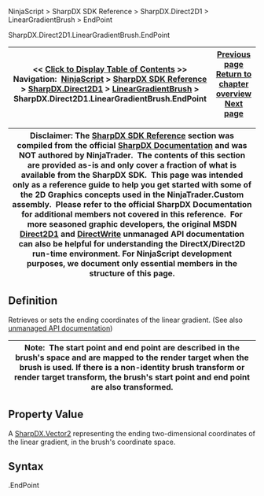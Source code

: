 ﻿
NinjaScript > SharpDX SDK Reference > SharpDX.Direct2D1 > LinearGradientBrush > EndPoint

SharpDX.Direct2D1.LinearGradientBrush.EndPoint

| << [Click to Display Table of Contents](sharpdx_direct2d1_lineargradientbrush_endpoint.md) >> **Navigation:**     [NinjaScript](ninjascript-1.md) > [SharpDX SDK Reference](sharpdx_sdk_reference-1.md) > [SharpDX.Direct2D1](sharpdx_direct2d1-1.md) > [LinearGradientBrush](sharpdx_direct2d1_lineargradientbrush-1.md) > SharpDX.Direct2D1.LinearGradientBrush.EndPoint | [Previous page](sharpdx_direct2d1_lineargradientbrush-1.md) [Return to chapter overview](sharpdx_direct2d1_lineargradientbrush-1.md) [Next page](sharpdx_direct2d1_lineargradientbrush_gradientstopcollection-1.md) |
| --- | --- |

| Disclaimer: The [SharpDX SDK Reference](sharpdx_sdk_reference-1.md) section was compiled from the official [SharpDX Documentation](http://sharpdx.org/) and was NOT authored by NinjaTrader.  The contents of this section are provided as-is and only cover a fraction of what is available from the SharpDX SDK.  This page was intended only as a reference guide to help you get started with some of the 2D Graphics concepts used in the NinjaTrader.Custom assembly.  Please refer to the official SharpDX Documentation for additional members not covered in this reference.  For more seasoned graphic developers, the original MSDN [Direct2D1](https://msdn.microsoft.com/en-us/library/windows/desktop/dd370990.aspx) and [DirectWrite](https://msdn.microsoft.com/en-us/library/windows/desktop/dd368038.aspx) unmanaged API documentation can also be helpful for understanding the DirectX/Direct2D run-time environment. For NinjaScript development purposes, we document only essential members in the structure of this page. |
| --- |

## Definition
Retrieves or sets the ending coordinates of the linear gradient. 
(See also [unmanaged API documentation](https://msdn.microsoft.com/en-us/library/dd371492.aspx))
 

| Note:  The start point and end point are described in the brush's space and are mapped to the render target when the brush is used. If there is a non-identity brush transform or render target transform, the brush's start point and end point are also transformed. |
| --- |
## 
## 
## Property Value
A [SharpDX.Vector2](sharpdx_vector2-1.md) representing the ending two-dimensional coordinates of the linear gradient, in the brush's coordinate space.
 
## Syntax
<LinearGradientBrush>.EndPoint
